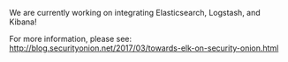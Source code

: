 We are currently working on integrating Elasticsearch, Logstash, and Kibana!

For more information, please see:  
http://blog.securityonion.net/2017/03/towards-elk-on-security-onion.html